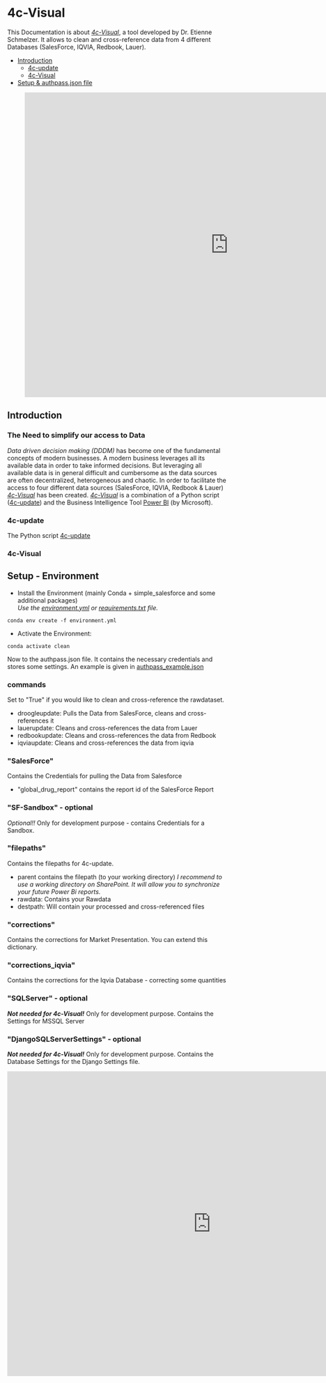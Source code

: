 # 4c-Visual
This Documentation is about [_4c-Visual_][1], a tool developed by Dr. Etienne Schmelzer. It allows to clean and cross-reference data from 4 different Databases (SalesForce, IQVIA, Redbook, Lauer).

- [Introduction](#Introduction)
    - [4c-update](#4c-update)
    - [4c-Visual](#4c-visual)
- [Setup & authpass.json file](#Setup)


<figure class="video_container">
<iframe width="933" height="700" src="https://app.powerbi.com/view?r=eyJrIjoiMTVjOTc5MGQtMWI1Zi00OTcxLWI5MGYtZmExMmJiODYxMzc0IiwidCI6ImI2N2Q3MjJkLWFhOGEtNDc3Ny1hMTY5LWViZWI3YTZhM2I2NyIsImMiOjN9" frameborder="0" allowFullScreen="true"></iframe>
</figure>


<a name = "Introduction"></a>
## Introduction

### The Need to simplify our access to Data

_Data driven decision making (DDDM)_ has become one of the fundamental concepts of modern businesses. A modern business leverages all its available data in order to take informed decisions. But leveraging all available data is in general difficult and cumbersome as
the data sources are often decentralized, heterogeneous and chaotic. In order to facilitate the
access to four different data sources (SalesForce, IQVIA, Redbook & Lauer) [_4c-Visual_][1] has been created. [_4c-Visual_][1] is a combination of a Python script ([4c-update][2]) and the Business Intelligence Tool [Power BI](https://powerbi.microsoft.com/de-de/) (by Microsoft).

<a name = "4c-update"></a>
### 4c-update
The Python script [4c-update][2]


<a name = "4c-visual"></a>
### 4c-Visual





<a name = "Setup"></a>
## Setup - Environment

- Install the Environment (mainly Conda + simple_salesforce and some additional packages)  
_Use the [environment.yml](environment.yml) or [requirements.txt](requirements.txt) file._
````
conda env create -f environment.yml
````

- Activate the Environment:
````
conda activate clean
````

Now to the authpass.json file. It contains the necessary credentials and stores some
settings. An example is given in [authpass_example.json](authpass_example.json)

### commands
Set to "True" if you would like to clean and cross-reference the rawdataset.
- droogleupdate: Pulls the Data from SalesForce, cleans and cross-references it
- lauerupdate: Cleans and cross-references the data from Lauer
- redbookupdate: Cleans and cross-references the data from Redbook
- iqviaupdate: Cleans and cross-references the data from iqvia  

### "SalesForce"
Contains the Credentials for pulling the Data from Salesforce
- "global_drug_report" contains the report id of the SalesForce Report

### "SF-Sandbox" - optional
_Optional!!_ Only for development purpose - contains Credentials for a Sandbox.

### "filepaths"
Contains the filepaths for 4c-update.
- parent contains the filepath (to your working directory)
_I recommend to use a working directory on SharePoint. It will allow you to synchronize your future Power Bi reports._
- rawdata: Contains your Rawdata
- destpath: Will contain your processed and cross-referenced files


### "corrections"
Contains the corrections for Market Presentation. You can extend this dictionary.

### "corrections_iqvia"
Contains the corrections for the Iqvia Database - correcting some quantities

### "SQLServer" - optional
___Not needed for 4c-Visual!___ Only for development purpose.
Contains the Settings for MSSQL Server

### "DjangoSQLServerSettings" - optional
___Not needed for 4c-Visual!___ Only for development purpose.
Contains the Database Settings for the Django Settings file.


<iframe width="933" height="700" src="https://app.powerbi.com/view?r=eyJrIjoiMTVjOTc5MGQtMWI1Zi00OTcxLWI5MGYtZmExMmJiODYxMzc0IiwidCI6ImI2N2Q3MjJkLWFhOGEtNDc3Ny1hMTY5LWViZWI3YTZhM2I2NyIsImMiOjN9" frameborder="0" allowFullScreen="true"></iframe>

[1]: [https://app.powerbi.com/view?r=eyJrIjoiMTVjOTc5MGQtMWI1Zi00OTcxLWI5MGYtZmExMmJiODYxMzc0IiwidCI6ImI2N2Q3MjJkLWFhOGEtNDc3Ny1hMTY5LWViZWI3YTZhM2I2NyIsImMiOjN9]
[2]: (4c-update.py)
